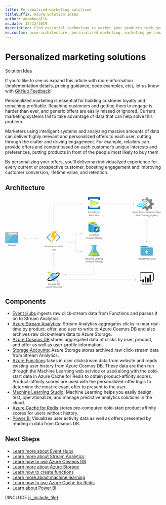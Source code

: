 ```yaml
---
title: Personalized marketing solutions
titleSuffix: Azure Solution Ideas
author: adamboeglin
ms.date: 12/12/2019
description: Find essential technology to market your products with personalized offers. Individualize your marketing for greater customer response using big-data insights.
ms.custom: acom-architecture, personalized marketing, marketing personalization, targeted marketing
---
```

# Personalized marketing solutions

<div class="alert">
    <p class="alert-title">
        <span class="icon is-left" aria-hidden="true">
            <span class="icon docon docon-lightbulb" role="presentation"></span>
        </span>Solution Idea</p>
    <p>If you'd like to see us expand this article with more information (implementation details, pricing guidance, code examples, etc), let us know with <a href="#feedback">GitHub Feedback</a>!</p>
</div>

Personalized marketing is essential for building customer loyalty and remaining profitable. Reaching customers and getting them to engage is harder than ever, and generic offers are easily missed or ignored. Current marketing systems fail to take advantage of data that can help solve this problem.

Marketers using intelligent systems and analyzing massive amounts of data can deliver highly relevant and personalized offers to each user, cutting through the clutter and driving engagement. For example, retailers can provide offers and content based on each customer’s unique interests and preferences, putting products in front of the people most likely to buy them.

By personalizing your offers, you’ll deliver an individualized experience for every current or prospective customer, boosting engagement and improving customer conversion, lifetime value, and retention.

## Architecture

<svg class="architecture-diagram" aria-labelledby="personalized-marketing" height="632.636" viewbox="0 0 1079.374 632.636" width="1079.374" xmlns="http://www.w3.org/2000/svg">
    <path d="M0 314.01a3.55 3.55 0 003.609 3.49H86.44a3.55 3.55 0 003.61-3.489V259.52H0z" fill="#59b4d9"/>
    <path d="M86.44 243.4H3.62A3.55 3.55 0 000 246.84v18.48h90.06v-18.47a3.55 3.55 0 00-3.62-3.45" fill="#a0a1a2"/>
    <path d="M3.63 243.4A3.55 3.55 0 000 246.85v67.17a3.55 3.55 0 003.609 3.49H7.57l71-74.15z" fill="#fff" opacity=".2" style="isolation:isolate"/>
    <path fill="#fff" d="M23.16 251.66h60.65v6.86H23.16z"/>
    <path d="M20.37 254.98a8.64 8.64 0 01-8.79 8.48 8.5 8.5 0 11-.57-17h.57a8.64 8.64 0 018.79 8.48" fill="#59b4d9"/>
    <path fill="#fff" d="M10.66 255.93l3.98 4.06h-2.16l-5.33-4.9 5.31-4.9h2.16l-3.96 4.04h9.71v1.7h-9.71z"/>
    <path d="M654.32 401.85l-25.15-42.05v-17h.45a5.263 5.263 0 10.37-10.52h-27.8a5.265 5.265 0 10-.48 10.52h.93v17l-25.14 42.05c-2.76 4.61-.5 8.39 5 8.39h66.79c5.53 0 7.79-3.78 5.03-8.39z" fill="#59b4d9"/>
    <path fill="#b8d432" d="M598.21 383.75l-10.38 17.35h56.16l-10.38-17.35h-35.4z"/>
    <path d="M614 388.91a5 5 0 005.07-4.9 4.73 4.73 0 00-.52-2.14h-9.12a4.72 4.72 0 00-.52 2.14 5 5 0 005.09 4.9z" fill="#7fba00"/>
    <ellipse cx="623.54" cy="394.57" fill="#7fba00" rx="2.49" ry="2.4"/>
    <path d="M577.5 401.85l25.15-42.05v-17h-.45a5.263 5.263 0 11-.37-10.52H614v27.41l-13.25 50.58h-18.24c-5.51-.03-7.77-3.81-5.01-8.42z" fill="#fff" opacity=".25" style="isolation:isolate"/>
    <path d="M577.63 179.32V234c0 5.76 13.18 10.3 29.33 10.3v-65z" fill="#3999c6"/>
    <path d="M606.65 244.3h.47c16.32 0 29.33-4.54 29.33-10.3v-54.68h-29.8z" fill="#59b4d9"/>
    <path d="M636.46 179.32c0 5.6-13.18 10.3-29.33 10.3s-29.49-4.7-29.49-10.3 13.18-10.3 29.33-10.3 29.49 4.7 29.49 10.3" fill="#fff"/>
    <path d="M630.5 178.72c0 3.79-10.51 6.82-23.37 6.82s-23.53-3-23.53-6.82 10.51-6.82 23.37-6.82 23.53 3 23.53 6.82" fill="#7fba00"/>
    <path d="M625.48 182.8c3.14-1.21 4.86-2.57 4.86-4.09 0-3.79-10.51-6.82-23.37-6.82s-23.37 3-23.37 6.82c0 1.51 1.88 3 4.86 4.09 4.23-1.67 11-2.57 18.51-2.57s14.28 1.06 18.51 2.57" fill="#b8d432"/>
    <path d="M615 200.98v36.51c0 3.79 8.78 6.82 19.61 6.82v-43.33z" fill="#0072c6"/>
    <path d="M634.26 244.3h.31c10.82 0 19.61-3 19.61-6.82v-36.5h-19.92z" fill="#0072c6"/>
    <path d="M634.26 244.3h.31c10.82 0 19.61-3 19.61-6.82v-36.5h-19.92z" fill="#fff" opacity=".15" style="isolation:isolate"/>
    <path d="M654.19 200.98c0 3.79-8.78 6.82-19.61 6.82s-19.61-3-19.61-6.82 8.78-6.82 19.61-6.82 19.61 3 19.61 6.82" fill="#fff"/>
    <path d="M650.11 200.53c0 2.42-7.06 4.54-15.53 4.54s-15.53-2-15.53-4.54c0-2.42 7.06-4.54 15.53-4.54s15.53 2.12 15.53 4.54" fill="#7fba00"/>
    <path d="M646.82 203.25c2-.76 3.29-1.67 3.29-2.73 0-2.42-7.06-4.54-15.53-4.54-8.63 0-15.53 2-15.53 4.54 0 1.06 1.26 2 3.29 2.73a42.09 42.09 0 0124.47 0" fill="#b8d432"/>
    <path fill="#fff" d="M645.24 223.09l-21.8 17.42 8.47-13.48h-7.37l21.8-17.27-8.47 13.33h7.37z"/>
    <text fill="#505050" font-family="SegoeUI, Segoe UI" font-size="14.81" style="isolation:isolate" transform="matrix(1.04 0 0 1 295.88 608.13)">
        Cosmos DB
    </text>
    <text fill="#505050" font-family="SegoeUI, Segoe UI" font-size="14.81" style="isolation:isolate" transform="matrix(1.04 0 0 1 281.81 627.87)">
        (Azu
    </text>
    <text fill="#505050" font-family="SegoeUI, Segoe UI" font-size="14.81" letter-spacing="-.01em" style="isolation:isolate" transform="matrix(1.04 0 0 1 311.95 627.87)">
        r
    </text>
    <text fill="#505050" font-family="SegoeUI, Segoe UI" font-size="14.81" style="isolation:isolate" transform="matrix(1.04 0 0 1 317.08 627.87)">
        e Se
    </text>
    <text fill="#505050" font-family="SegoeUI, Segoe UI" font-size="14.81" letter-spacing=".04em" style="isolation:isolate" transform="matrix(1.04 0 0 1 345.47 627.87)">
        r
    </text>
    <text fill="#505050" font-family="SegoeUI, Segoe UI" font-size="14.81" style="isolation:isolate" transform="matrix(1.04 0 0 1 351.42 627.87)">
        vices)
    </text>
    <g style="isolation:isolate" fill="#505050" font-family="SegoeUI, Segoe UI" font-size="14.81">
        <text style="isolation:isolate" transform="matrix(1.04 0 0 1 944.75 608.13)">
            Dashb
        </text>
        <text letter-spacing="-.01em" style="isolation:isolate" transform="matrix(1.04 0 0 1 987.682 608.13)">
            o
        </text>
        <text style="isolation:isolate" transform="matrix(1.04 0 0 1 996.5 608.13)">
            a
        </text>
        <text letter-spacing="-.01em" style="isolation:isolate" transform="matrix(1.04 0 0 1 1004.332 608.13)">
            r
        </text>
        <text style="isolation:isolate" transform="matrix(1.04 0 0 1 1009.479 608.13)">
            d
        </text>
    </g>
    <g style="isolation:isolate" fill="#505050" font-family="SegoeUI, Segoe UI" font-size="14.81">
        <text style="isolation:isolate" transform="matrix(1.04 0 0 1 18.01 338.48)">
            B
        </text>
        <text letter-spacing="-.01em" style="isolation:isolate" transform="matrix(1.04 0 0 1 26.84 338.48)">
            r
        </text>
        <text style="isolation:isolate" transform="matrix(1.04 0 0 1 31.988 338.48)">
            owser
        </text>
    </g>
    <text fill="#505050" font-family="SegoeUI, Segoe UI" font-size="14.81" style="isolation:isolate" transform="matrix(1.04 0 0 1 883.5 109.91)">
        Azu
    </text>
    <text fill="#505050" font-family="SegoeUI, Segoe UI" font-size="14.81" letter-spacing="-.01em" style="isolation:isolate" transform="matrix(1.04 0 0 1 909.01 109.91)">
        r
    </text>
    <text fill="#505050" font-family="SegoeUI, Segoe UI" font-size="14.81" style="isolation:isolate" transform="matrix(1.04 0 0 1 914.14 109.91)">
        e
    </text>
    <text fill="#505050" font-family="SegoeUI, Segoe UI" font-size="14.81" letter-spacing="-.029em" style="isolation:isolate" transform="matrix(1.04 0 0 1 926.36 109.91)">
        S
    </text>
    <text fill="#505050" font-family="SegoeUI, Segoe UI" font-size="14.81" style="isolation:isolate" transform="matrix(1.04 0 0 1 934.02 109.91)">
        t
    </text>
    <text fill="#505050" font-family="SegoeUI, Segoe UI" font-size="14.81" letter-spacing="-.01em" style="isolation:isolate" transform="matrix(1.04 0 0 1 939.21 109.91)">
        r
    </text>
    <text fill="#505050" font-family="SegoeUI, Segoe UI" font-size="14.81" style="isolation:isolate" transform="matrix(1.04 0 0 1 944.34 109.91)">
        eam Anal
    </text>
    <text fill="#505050" font-family="SegoeUI, Segoe UI" font-size="14.81" style="isolation:isolate" transform="matrix(1.04 0 0 1 1007.67 109.91)">
        y
    </text>
    <text fill="#505050" font-family="SegoeUI, Segoe UI" font-size="14.81" style="isolation:isolate" transform="matrix(1.04 0 0 1 1015.14 109.91)">
        tics (Near
    </text>
    <text fill="#505050" font-family="SegoeUI, Segoe UI" font-size="14.81" letter-spacing="-.029em" style="isolation:isolate" transform="matrix(1.04 0 0 1 904.46 129.65)">
        R
    </text>
    <text fill="#505050" font-family="SegoeUI, Segoe UI" font-size="14.81" style="isolation:isolate" transform="matrix(1.04 0 0 1 913.21 129.65)">
        eal-Time Agg
    </text>
    <text fill="#505050" font-family="SegoeUI, Segoe UI" font-size="14.81" letter-spacing="-.01em" style="isolation:isolate" transform="matrix(1.04 0 0 1 1004.03 129.65)">
        r
    </text>
    <text fill="#505050" font-family="SegoeUI, Segoe UI" font-size="14.81" style="isolation:isolate" transform="matrix(1.04 0 0 1 1009.16 129.65)">
        ega
    </text>
    <text fill="#505050" font-family="SegoeUI, Segoe UI" font-size="14.81" letter-spacing="-.01em" style="isolation:isolate" transform="matrix(1.04 0 0 1 1034.01 129.65)">
        t
    </text>
    <text fill="#505050" font-family="SegoeUI, Segoe UI" font-size="14.81" style="isolation:isolate" transform="matrix(1.04 0 0 1 1039.09 129.65)">
        es)
    </text>
    <path d="M626 37.77a1.34 1.34 0 01-1.277 1.4H613.31a1.34 1.34 0 01-1.45-1.4v-8.1a1.34 1.34 0 011.277-1.4H624.6a1.34 1.34 0 011.45 1.4zM646.29 46.16a1.34 1.34 0 01-1.277 1.4H633.56a1.34 1.34 0 01-1.45-1.4v-8.1a1.34 1.34 0 011.277-1.4h11.453a1.34 1.34 0 011.45 1.4zM626 54.54a1.34 1.34 0 01-1.277 1.4H613.31a1.34 1.34 0 01-1.45-1.4V46.4a1.34 1.34 0 011.277-1.4H624.6a1.34 1.34 0 011.4 1.277v.123zM605.78 29.4a1.34 1.34 0 01-1.277 1.4H592.75a1.34 1.34 0 01-1.45-1.4v-8.39a1.34 1.34 0 011.277-1.4H604c1.16 0 1.74.56 1.74 1.4z" fill="#b8d432"/>
    <path d="M656.42.05h-81a1.34 1.34 0 00-1.42 1.4v16.76a1.34 1.34 0 001.277 1.4h8.853a1.34 1.34 0 001.45-1.4v-7h60.72v7c0 .84.58 1.4 1.74 1.4h8.39a1.34 1.34 0 001.45-1.4V1.4A1.34 1.34 0 00656.6 0h-.173zM656.42 64.6H648a1.34 1.34 0 00-1.45 1.4v6.7h-61.03v-7c0-.84-.58-1.4-1.74-1.4h-8.38c-.87 0-1.45.56-1.45 1.68v16.5a1.34 1.34 0 001.277 1.4h81.193a1.34 1.34 0 001.45-1.4V66a1.34 1.34 0 00-1.277-1.4h-.173z" fill="#0072c6"/>
    <path d="M605.78 46.16a1.34 1.34 0 01-1.277 1.4H592.75a1.34 1.34 0 01-1.45-1.4v-8.39a1.34 1.34 0 011.277-1.4H604c1.16 0 1.74.56 1.74 1.4zM605.78 62.92a1.34 1.34 0 01-1.277 1.4H592.75a1.34 1.34 0 01-1.45-1.4v-8.38a1.34 1.34 0 011.277-1.4H604c1.16 0 1.74.56 1.74 1.4z" fill="#b8d432"/>
    <text fill="#505050" font-family="SegoeUI, Segoe UI" font-size="14.81" style="isolation:isolate" transform="matrix(1.04 0 0 1 574.24 109.91)">
        Input E
    </text>
    <text fill="#505050" font-family="SegoeUI, Segoe UI" font-size="14.81" letter-spacing="-.01em" style="isolation:isolate" transform="matrix(1.04 0 0 1 621.85 109.91)">
        v
    </text>
    <text fill="#505050" font-family="SegoeUI, Segoe UI" font-size="14.81" style="isolation:isolate" transform="matrix(1.04 0 0 1 629.11 109.91)">
        ents
    </text>
    <text fill="#505050" font-family="SegoeUI, Segoe UI" font-size="14.81" style="isolation:isolate" transform="matrix(1.04 0 0 1 581.03 129.65)">
        E
    </text>
    <text fill="#505050" font-family="SegoeUI, Segoe UI" font-size="14.81" letter-spacing="-.01em" style="isolation:isolate" transform="matrix(1.04 0 0 1 588.78 129.65)">
        v
    </text>
    <text fill="#505050" font-family="SegoeUI, Segoe UI" font-size="14.81" style="isolation:isolate" transform="matrix(1.04 0 0 1 596.04 129.65)">
        ent Hub
    </text>
    <text fill="#505050" font-family="SegoeUI, Segoe UI" font-size="14.81" style="isolation:isolate" transform="matrix(1.04 0 0 1 582.36 268.55)">
        Cold
    </text>
    <text fill="#505050" font-family="SegoeUI, Segoe UI" font-size="14.81" letter-spacing="-.029em" style="isolation:isolate" transform="matrix(1.04 0 0 1 617.79 268.55)">
        S
    </text>
    <text fill="#505050" font-family="SegoeUI, Segoe UI" font-size="14.81" style="isolation:isolate" transform="matrix(1.04 0 0 1 625.45 268.55)">
        ta
    </text>
    <text fill="#505050" font-family="SegoeUI, Segoe UI" font-size="14.81" letter-spacing=".029em" style="isolation:isolate" transform="matrix(1.04 0 0 1 638.45 268.55)">
        r
    </text>
    <text fill="#505050" font-family="SegoeUI, Segoe UI" font-size="14.81" style="isolation:isolate" transform="matrix(1.04 0 0 1 644.23 268.55)">
        t
    </text>
    <text fill="#505050" font-family="SegoeUI, Segoe UI" font-size="14.81" style="isolation:isolate" transform="matrix(1.04 0 0 1 563.25 288.3)">
        P
    </text>
    <text fill="#505050" font-family="SegoeUI, Segoe UI" font-size="14.81" letter-spacing="-.01em" style="isolation:isolate" transform="matrix(1.04 0 0 1 571.84 288.3)">
        r
    </text>
    <text fill="#505050" font-family="SegoeUI, Segoe UI" font-size="14.81" style="isolation:isolate" transform="matrix(1.04 0 0 1 576.97 288.3)">
        oduct Affinity
    </text>
    <text fill="#505050" font-family="SegoeUI, Segoe UI" font-size="14.81" style="isolation:isolate" transform="matrix(1.04 0 0 1 555.2 432.39)">
        Maching Lea
    </text>
    <text fill="#505050" font-family="SegoeUI, Segoe UI" font-size="14.81" style="isolation:isolate" transform="matrix(1.04 0 0 1 641.22 432.39)">
        r
    </text>
    <text fill="#505050" font-family="SegoeUI, Segoe UI" font-size="14.81" style="isolation:isolate" transform="matrix(1.04 0 0 1 646.52 432.39)">
        ning
    </text>
    <text fill="#505050" font-family="SegoeUI, Segoe UI" font-size="14.81" style="isolation:isolate" transform="matrix(1.04 0 0 1 558.64 452.13)">
        (P
    </text>
    <text fill="#505050" font-family="SegoeUI, Segoe UI" font-size="14.81" letter-spacing="-.01em" style="isolation:isolate" transform="matrix(1.04 0 0 1 571.85 452.13)">
        r
    </text>
    <text fill="#505050" font-family="SegoeUI, Segoe UI" font-size="14.81" style="isolation:isolate" transform="matrix(1.04 0 0 1 576.98 452.13)">
        oduct Affinity)
    </text>
    <text fill="#505050" font-family="SegoeUI, Segoe UI" font-size="14.81" style="isolation:isolate" transform="matrix(1.04 0 0 1 923.85 432.39)">
        Raw
    </text>
    <text fill="#505050" font-family="SegoeUI, Segoe UI" font-size="14.81" letter-spacing="-.029em" style="isolation:isolate" transform="matrix(1.04 0 0 1 956.11 432.39)">
        S
    </text>
    <text fill="#505050" font-family="SegoeUI, Segoe UI" font-size="14.81" style="isolation:isolate" transform="matrix(1.04 0 0 1 963.771 432.39)">
        t
    </text>
    <text fill="#505050" font-family="SegoeUI, Segoe UI" font-size="14.81" letter-spacing="-.01em" style="isolation:isolate" transform="matrix(1.04 0 0 1 968.96 432.39)">
        r
    </text>
    <text fill="#505050" font-family="SegoeUI, Segoe UI" font-size="14.81" style="isolation:isolate" transform="matrix(1.04 0 0 1 974.09 432.39)">
        eam Data
    </text>
    <text fill="#505050" font-family="SegoeUI, Segoe UI" font-size="14.81" letter-spacing="-.04em" style="isolation:isolate" transform="matrix(1.04 0 0 1 273.03 347.82)">
        P
    </text>
    <text fill="#505050" font-family="SegoeUI, Segoe UI" font-size="14.81" style="isolation:isolate" transform="matrix(1.04 0 0 1 281.05 347.82)">
        e
    </text>
    <text fill="#505050" font-family="SegoeUI, Segoe UI" font-size="14.81" letter-spacing=".01em" style="isolation:isolate" transform="matrix(1.04 0 0 1 289.07 347.82)">
        r
    </text>
    <text fill="#505050" font-family="SegoeUI, Segoe UI" font-size="14.81" style="isolation:isolate" transform="matrix(1.04 0 0 1 294.51 347.82)">
        sonalized Offer
    </text>
    <text fill="#505050" font-family="SegoeUI, Segoe UI" font-size="14.81" style="isolation:isolate" transform="matrix(1.04 0 0 1 317.04 367.56)">
        Logic
    </text>
    <path fill="none" stroke="#afafaf" stroke-miterlimit="10" stroke-width=".94" d="M132.8 285.26h85.24"/>
    <path fill="#afafaf" d="M134.26 290.27l-8.67-5.01 8.67-5.01v10.02zM216.58 290.27l8.67-5.01-8.67-5.01v10.02z"/>
    <path fill="none" stroke="#afafaf" stroke-miterlimit="10" stroke-width=".94" d="M334.25 194.38V47.55M525.61 47.72H334.77"/>
    <path fill="#afafaf" d="M524.14 42.71l8.68 5.01-8.68 5.01V42.71z"/>
    <path fill="none" stroke="#afafaf" stroke-miterlimit="10" stroke-width=".94" d="M890.38 47.6H682.69"/>
    <path fill="#afafaf" d="M888.92 42.59l8.67 5.01-8.67 5.01V42.59z"/>
    <path fill="none" stroke="#afafaf" stroke-miterlimit="10" stroke-width=".94" d="M904.58 573.35l-493.8-.12"/>
    <path fill="#afafaf" d="M903.11 568.34l8.68 5.01-8.68 5v-10.01z"/>
    <path fill="none" stroke="#afafaf" stroke-miterlimit="10" stroke-width=".94" d="M612.03 485.56v52.78M417.98 538.94h194.05"/>
    <path fill="#afafaf" d="M419.45 543.95l-8.67-5.01 8.67-5.01v10.02z"/>
    <path fill="none" stroke="#afafaf" stroke-miterlimit="10" stroke-width=".94" d="M981.7 155.39v151.68"/>
    <path fill="#afafaf" d="M976.69 305.6l5.01 8.68 5.01-8.68h-10.02z"/>
    <path d="M382.06 281.16a2.69 2.69 0 000-3.43l-4.61-4.61-20.53-19.93a2.33 2.33 0 00-3.27 0 2.26 2.26 0 000 3.43l21.57 21.13a2.52 2.52 0 010 3.43l-22 21.87a2.52 2.52 0 000 3.43 2.49 2.49 0 003.27 0l20.38-20.23.15-.15zM288 281.16a2.69 2.69 0 010-3.43l4.61-4.61 20.53-19.94a2.33 2.33 0 013.27 0 2.26 2.26 0 010 3.43l-21.13 21.13a2.52 2.52 0 000 3.43l21.57 21.87a2.52 2.52 0 010 3.43 2.49 2.49 0 01-3.27 0l-20.83-19.95-.15-.15z" fill="#3999c6"/>
    <path fill="#fcd116" d="M358.25 236.67h-29.01l-15.62 44.04 19.04.14-14.87 43.6 41.06-58.18h-19.94l19.34-29.6z"/>
    <path fill="#ff8c00" opacity=".3" style="isolation:isolate" d="M338.91 266.27l19.34-29.6h-15.17l-16.07 36.6 19.04.15-28.26 51.03 41.06-58.18h-19.94z"/>
    <path fill="none" d="M938.88 328.73h85.64v85.64h-85.64z"/>
    <path d="M989.46 344.79l-2.46-4.28a5.52 5.52 0 00-4.55-2.68h-38.22a5.37 5.37 0 00-5.35 5.35v2.94h51.39c-.27-.52-.55-.79-.81-1.33z" fill="#3596c5"/>
    <path d="M1021.31 348.81h-82.43v51.12a5.37 5.37 0 005.35 5.35h74.94a5.37 5.37 0 005.35-5.35v-46.3a5.29 5.29 0 00-3.21-4.82zm-28.64 25.42l-15.26 21.68c0 .27-.27.27-.53.27h-.27c-.27-.27-.53-.54-.27-.8l4-12.85h-8.83a.93.93 0 01-.53-.27v-.8l14.72-21.41c0-.27.27-.27.53-.27h.27c.27.27.53.54.27.8L983 373.17h9.1a.86.86 0 01.8.8.26.26 0 00-.27.25v.01h.04z" fill="#5bafd5"/>
    <path fill="none" stroke="#afafaf" stroke-miterlimit="10" stroke-width=".94" d="M488.39 252.72v124.19M526.15 252.72h-37.76"/>
    <path fill="#afafaf" d="M524.68 247.72l8.67 5-8.67 5.01v-10.01z"/>
    <path fill="none" stroke="#afafaf" stroke-miterlimit="10" stroke-width=".94" d="M526.15 377.44h-37.76"/>
    <path fill="#afafaf" d="M524.68 372.43l8.67 5.01-8.67 5.01v-10.02z"/>
    <path fill="none" stroke="#afafaf" stroke-miterlimit="10" stroke-width=".94" d="M488.39 314.28h-67.98M335.04 495.2v-98.78"/>
    <path fill="#afafaf" d="M340.05 397.89l-5.01-8.67-5 8.67h10.01z"/>
    <path d="M1018.07 582.25h-1.93v-3.85h1.93a7.44 7.44 0 007.43-7.43v-39.43a7.44 7.44 0 00-7.43-7.43h-73.13a7.44 7.44 0 00-7.43 7.43v39.43a7.44 7.44 0 007.43 7.43h1.93v3.86h-1.93a11.3 11.3 0 01-11.29-11.29v-39.43a11.3 11.3 0 0111.29-11.29h73.12a11.3 11.3 0 0111.29 11.29v39.43a11.3 11.3 0 01-11.29 11.29"/>
    <path d="M956.8 569.33a5.24 5.24 0 015.24 5.24v12.08a5.24 5.24 0 01-5.24 5.24 5.24 5.24 0 01-5.24-5.23v-12.09a5.24 5.24 0 015.24-5.24zM973.27 591.88a5.24 5.24 0 01-5.24-5.24v-31a5.24 5.24 0 0110.48 0v31a5.24 5.24 0 01-5.24 5.24M1006.22 591.73a5.24 5.24 0 01-5.24-5.24v-43.9a5.24 5.24 0 0110.48-.02v43.92a5.24 5.24 0 01-5.24 5.24M989.74 591.88a5.24 5.24 0 01-5.24-5.24v-23a5.24 5.24 0 1110.48-.02v23.02a5.24 5.24 0 01-5.24 5.24"/>
    <path d="M362.76 546.08a28 28 0 11-33.82-20.68h.06a27.9 27.9 0 0133.729 20.474v.006z" fill="#59b4d9"/>
    <path d="M331.56 563.87a7.44 7.44 0 00-7.41-7.47H323a7.4 7.4 0 00-7.26-9.13H308a27.72 27.72 0 006.74 24h9.38a7.44 7.44 0 007.46-7.42v-.01zM340.8 533.08a5 5 0 00.2 1.32h-3.22a7.73 7.73 0 100 15.46h25.61a27.41 27.41 0 00-14.49-21.76h-3.05a5 5 0 00-5.05 4.95zM363.36 555.58h-15.28a6.31 6.31 0 00-6.33 6.29 6.25 6.25 0 00.76 3 6.29 6.29 0 001.91 12.3h4.26a27.92 27.92 0 0014.68-21.59z" fill="#fff" opacity=".5" style="isolation:isolate"/>
    <path d="M304.15 534.01a.86.86 0 01-.86-.85 9.79 9.79 0 00-9.8-9.77.86.86 0 110-1.71 9.79 9.79 0 009.8-9.75.86.86 0 011.72 0 9.79 9.79 0 009.8 9.77.86.86 0 110 1.71 9.79 9.79 0 00-9.8 9.76.86.86 0 01-.86.84z" fill="#b8d432"/>
    <path d="M364.6 589.06a.51.51 0 01-.51-.51 5.86 5.86 0 00-5.87-5.83.51.51 0 110-1 5.86 5.86 0 005.86-5.84.51.51 0 011 0 5.86 5.86 0 005.9 5.82h.02a.51.51 0 110 1 5.86 5.86 0 00-5.86 5.84.51.51 0 01-.51.51z" fill="#0072c6"/>
    <path d="M376.34 527.45c-2.67-4.38-9.39-5.39-19.42-2.94a79.909 79.909 0 00-9.21 2.94 28.249 28.249 0 015.43 3.47c1.71-.56 3.38-1.07 5-1.46a35 35 0 018.17-1.16c3.29 0 5.1.81 5.7 1.8 1 1.62.08 5.91-5.75 12.64-1 1.2-2.2 2.41-3.43 3.63a127.13 127.13 0 01-45.18 27.64c-10.15 3.31-17.08 3.24-18.63.7s1.55-8.74 9.13-16.28a27.731 27.731 0 01-.62-6.52c-12.06 10.9-16 20.34-12.85 25.45 1.63 2.67 5.2 4.17 10.41 4.17a53 53 0 0018-4 138.29 138.29 0 0040.42-24.84 79 79 0 006.59-6.66c6.76-7.76 8.9-14.21 6.24-18.58z"/>
    <path d="M1014.29 63.67l2.79-7.22 12.8-4.42V41.79l-1.4-.47-11.41-3.26-2.79-7.22 5.82-11.87-7.22-7.22-1.4.7-10.48 5.36-7.45-3-4.63-12.41h-10.47L978 3.85l-3.49 10.94-7.22 2.79-12.34-5.35-7.46 7.17.7 1.4 3.26 6.05a36.64 36.64 0 0118.39-4.66 37.55 37.55 0 0124 9.78 53.878 53.878 0 014.42 3.72 17.768 17.768 0 011.86 2.56 18.15 18.15 0 01-4.66 23.28 17.83 17.83 0 01-18.46 2.6c-.7-.47-1.16-.47-1.4-.7a24.168 24.168 0 01-4-2.79c-.47 0-.7-.47-1.4-.47a5.74 5.74 0 00-4 1.86l-.47.47A35 35 0 01951 71.82l-2.09 4.42 7 7 .47.47 1.4-.7 10.47-5.35 7.17 2.74 4 12.34h10.47l.47-1.4L994 80.4l7.22-2.79 12.34 5.35 7-7.68-.7-1.4z" fill="#7a7a7a"/>
    <path d="M951.91 45.51c-7.91 8.38-20.72 8.38-28.17-.47a2 2 0 00-3.26 0 2.64 2.64 0 00-.7 1.86 4.44 4.44 0 00.7 1.86c9.31 10.47 24.91 10.71 34.92.47 7.91-7.91 20.25-8.15 27.93.7 1.16 1.16 2.56 1.16 3.26 0a2.64 2.64 0 00.7-1.86 4.44 4.44 0 00-.7-1.86 23.42 23.42 0 00-33.043-2.272q-.856.746-1.637 1.572z" fill="#48c8ef"/>
    <path d="M969.37 49.93a14.78 14.78 0 00-11.17 4.66l-.47.47-.47.47A26.24 26.24 0 01937 63.9c-7.68 0-14.43-3.72-20-9.31-1.16-1.16-2.56-1.16-3.26 0-.23 0-.23.47-.23 1.16a3.13 3.13 0 001.16 2.09 30.77 30.77 0 0023.28 10.94c8.61.47 17-3.26 23.51-10.24l.47-.47.47-.47a10.55 10.55 0 017.67-3.2c2.79 0 5.35 1.4 7.68 3.72 1.16 1.16 2.56 1.16 3.26 0a2.64 2.64 0 00.7-1.86 4.441 4.441 0 00-.71-1.86 18.93 18.93 0 00-11.63-4.47z" fill="#00abec"/>
    <path d="M949.82 40.4a27.3 27.3 0 0120.25-8.61c7.45 0 14.43 3.72 19.55 9.31 1.16 1.16 2.56 1.16 3.26 0a2.64 2.64 0 00.7-1.86 4.44 4.44 0 00-.7-1.86A30.77 30.77 0 00969.6 26.4a31.26 31.26 0 00-23.51 10.24l-.47.47-.47.47a10.55 10.55 0 01-7.68 3.26c-3 0-5.35-1.4-7.68-3.72-1.16-1.16-2.56-1.16-3.26 0a2.64 2.64 0 00-.7 1.86 4.44 4.44 0 00.7 1.86 15 15 0 0021.17 1.372q.49-.43.941-.9l.47-.47z" fill="#84d6ef"/>
    <g opacity=".2" fill="#f1f1f1">
        <path d="M971.46 60.4c-.47 0-.7-.47-1.4-.47a5.74 5.74 0 00-4 1.86l-.47.47a35 35 0 01-14.9 9.31l-2.09 4.42 3.72 3.72zM951.68 27.12a36.64 36.64 0 0118.39-4.66 37.55 37.55 0 0124 9.78c1.16.93 2.09 1.63 3.26 2.56l19.32-19.32-4-4-1.4.7-10.47 5.35-7.22-2.79-4.64-12.34h-10.47L978 3.85l-3.49 10.94-7.22 2.79-12.34-5.35-7.46 7.17.7 1.4z"/>
    </g>
</svg>

## Components
* [Event Hubs](https://azure.microsoft.com/services/event-hubs/) ingests raw click-stream data from Functions and passes it on to Stream Analytics.
* [Azure Stream Analytics](https://azure.microsoft.com/services/stream-analytics/): Stream Analytics aggregates clicks in near real-time by product, offer, and user to write to Azure Cosmos DB and also archives raw click-stream data to Azure Storage.
* [Azure Cosmos DB](https://azure.microsoft.com/services/cosmos-db/) stores aggregated data of clicks by user, product, and offer as well as user-profile information.
* [Storage Accounts](https://azure.microsoft.com/services/storage/): Azure Storage stores archived raw click-stream data from Stream Analytics.
* [Azure Functions](https://azure.microsoft.com/services/functions/) takes in user clickstream data from website and reads existing user history from Azure Cosmos DB. These data are then run through the Machine Learning web service or used along with the cold-start data in Azure Cache for Redis to obtain product-affinity scores. Product-affinity scores are used with the personalized-offer logic to determine the most relevant offer to present to the user.
* [Machine Learning Studio](https://azure.microsoft.com/services/machine-learning-studio/): Machine Learning helps you easily design, test, operationalize, and manage predictive analytics solutions in the cloud.
* [Azure Cache for Redis](https://azure.microsoft.com/services/cache/) stores pre-computed cold-start product affinity scores for users without history.
* [Power BI](https://powerbi.microsoft.com/) Visualizes user activity data as well as offers presented by reading in data from Cosmos DB.

## Next Steps
* [Learn more about Event Hubs](/azure/event-hubs/event-hubs-what-is-event-hubs)
* [Learn more about Stream Analytics](/azure/stream-analytics/stream-analytics-introduction)
* [Learn how to use Azure Cosmos DB](/azure/cosmos-db)
* [Learn more about Azure Storage](/azure/storage/storage-introduction)
* [Learn how to create functions](/azure/azure-functions)
* [Learn more about machine learning](/azure/machine-learning/machine-learning-what-is-machine-learning)
* [Learn how to use Azure Cache for Redis](/azure/redis-cache/cache-dotnet-how-to-use-azure-redis-cache)
* [Learn about Power BI](https://powerbi.microsoft.com/documentation/powerbi-landing-page/)

[!INCLUDE [js_include_file](../../_js/index.md)]
